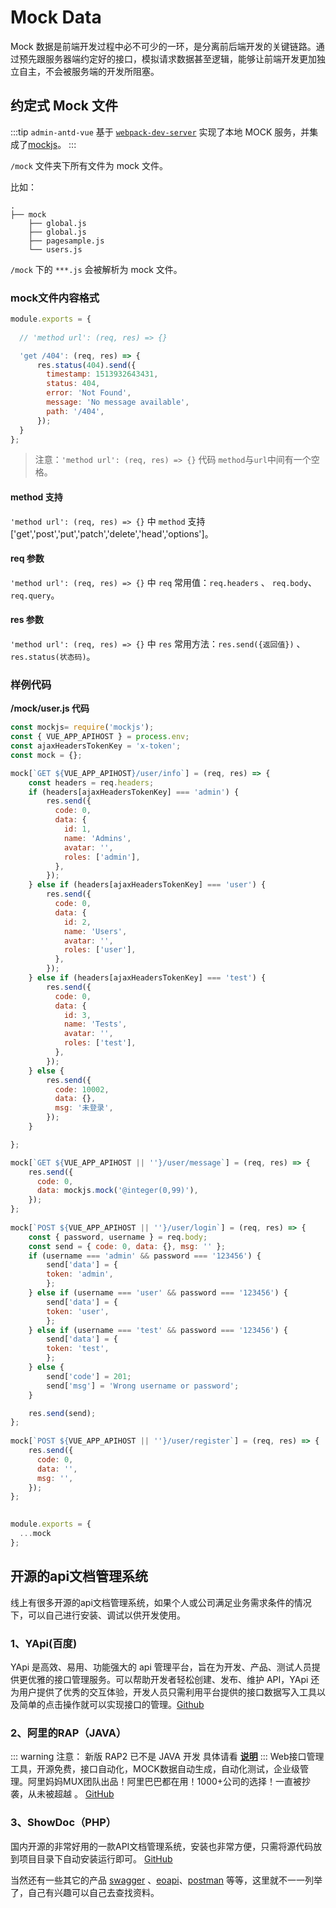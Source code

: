 # Mock Data

Mock 数据是前端开发过程中必不可少的一环，是分离前后端开发的关键链路。通过预先跟服务器端约定好的接口，模拟请求数据甚至逻辑，能够让前端开发更加独立自主，不会被服务端的开发所阻塞。

## 约定式 Mock 文件

:::tip 
`admin-antd-vue` 基于 [`webpack-dev-server`](https://webpack.js.org/configuration/dev-server/) 实现了本地 MOCK 服务，并集成了[mockjs](https://github.com/nuysoft/Mock)。
:::

`/mock` 文件夹下所有文件为 mock 文件。

比如：

```
.
├── mock
    ├── global.js
    ├── global.js
    ├── pagesample.js
    └── users.js
```

`/mock` 下的 `***.js` 会被解析为 mock 文件。


### mock文件内容格式

```js
module.exports = {
  
  // 'method url': (req, res) => {}   

  'get /404': (req, res) => {
      res.status(404).send({
        timestamp: 1513932643431,
        status: 404,
        error: 'Not Found',
        message: 'No message available',
        path: '/404',
      });
  }
};
```

> 注意：`'method url': (req, res) => {}` 代码 `method`与`url`中间有一个空格。

#### method 支持

 `'method url': (req, res) => {}` 中 `method` 支持 ['get','post','put','patch','delete','head','options']。 

#### req 参数

`'method url': (req, res) => {}` 中 `req` 常用值：`req.headers` 、 `req.body`、 `req.query`。

#### res 参数

`'method url': (req, res) => {}` 中 `res` 常用方法：`res.send({返回值})` 、 `res.status(状态码)`。

### 样例代码

**/mock/user.js 代码**

```js
const mockjs= require('mockjs');
const { VUE_APP_APIHOST } = process.env;
const ajaxHeadersTokenKey = 'x-token';
const mock = {};

mock[`GET ${VUE_APP_APIHOST}/user/info`] = (req, res) => {
    const headers = req.headers;
    if (headers[ajaxHeadersTokenKey] === 'admin') {
        res.send({
          code: 0,
          data: {
            id: 1,
            name: 'Admins',
            avatar: '',
            roles: ['admin'],
          },
        });
    } else if (headers[ajaxHeadersTokenKey] === 'user') {
        res.send({
          code: 0,
          data: {
            id: 2,
            name: 'Users',
            avatar: '',
            roles: ['user'],
          },
        });
    } else if (headers[ajaxHeadersTokenKey] === 'test') {
        res.send({
          code: 0,
          data: {
            id: 3,
            name: 'Tests',
            avatar: '',
            roles: ['test'],
          },
        });
    } else {
        res.send({
          code: 10002,
          data: {},
          msg: '未登录',
        });
    }

};

mock[`GET ${VUE_APP_APIHOST || ''}/user/message`] = (req, res) => {
    res.send({
      code: 0,
      data: mockjs.mock('@integer(0,99)'),
    });
};
  
mock[`POST ${VUE_APP_APIHOST || ''}/user/login`] = (req, res) => {
    const { password, username } = req.body;
    const send = { code: 0, data: {}, msg: '' };
    if (username === 'admin' && password === '123456') {
        send['data'] = {
        token: 'admin',
        };
    } else if (username === 'user' && password === '123456') {
        send['data'] = {
        token: 'user',
        };
    } else if (username === 'test' && password === '123456') {
        send['data'] = {
        token: 'test',
        };
    } else {
        send['code'] = 201;
        send['msg'] = 'Wrong username or password';
    }

    res.send(send);
};
  
mock[`POST ${VUE_APP_APIHOST || ''}/user/register`] = (req, res) => {
    res.send({
      code: 0,
      data: '',
      msg: '',
    });
};
  

module.exports = {
  ...mock
};
```




## 开源的api文档管理系统

线上有很多开源的api文档管理系统，如果个人或公司满足业务需求条件的情况下，可以自己进行安装、调试以供开发使用。

### 1、YApi(百度)

YApi 是高效、易用、功能强大的 api 管理平台，旨在为开发、产品、测试人员提供更优雅的接口管理服务。可以帮助开发者轻松创建、发布、维护 API，YApi 还为用户提供了优秀的交互体验，开发人员只需利用平台提供的接口数据写入工具以及简单的点击操作就可以实现接口的管理。[Github](https://github.com/YMFE/yapi)

### 2、阿里的RAP（JAVA）
::: warning 注意：
新版 RAP2 已不是 JAVA 开发 具体请看 [**说明**](https://github.com/thx/rap2-delos#rap2-delos-开源社区版本-后端-api-服务器)
:::
Web接口管理工具，开源免费，接口自动化，MOCK数据自动生成，自动化测试，企业级管理。阿里妈妈MUX团队出品！阿里巴巴都在用！1000+公司的选择！一直被抄袭，从未被超越 。
[GitHub](https://github.com/thx/rap2-delos)

### 3、ShowDoc（PHP）
国内开源的非常好用的一款API文档管理系统，安装也非常方便，只需将源代码放到项目目录下自动安装运行即可。
[GitHub](https://github.com/star7th/showdoc)

当然还有一些其它的产品 [swagger](https://swagger.io/) 、[eoapi](https://www.eoapi.cn/)、[postman](https://www.postman.com/) 等等，这里就不一一列举了，自己有兴趣可以自己去查找资料。

